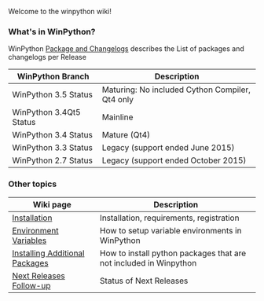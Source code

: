 Welcome to the winpython wiki!
### What's in WinPython?

WinPython [Package and Changelogs](https://github.com/winpython/winpython/tree/master/changelogs) describes the List of packages and changelogs per Release

WinPython Branch | Description
----------|------------
WinPython 3.5 Status | Maturing: No included Cython Compiler, Qt4 only
WinPython 3.4Qt5 Status | Mainline
WinPython 3.4 Status | Mature (Qt4)
WinPython 3.3 Status | Legacy (support ended June 2015)
WinPython 2.7 Status | Legacy (support ended October 2015)

### Other topics

Wiki page | Description
----------|------------
[Installation](Installation) | Installation, requirements, registration
[Environment Variables](Environment) | How to setup variable environments in WinPython
[Installing Additional Packages](Installing-Additional-Packages) | How to install python packages that are not included in Winpython
[Next Releases Follow-up](https://github.com/winpython/winpython/milestones) | Status of Next Releases